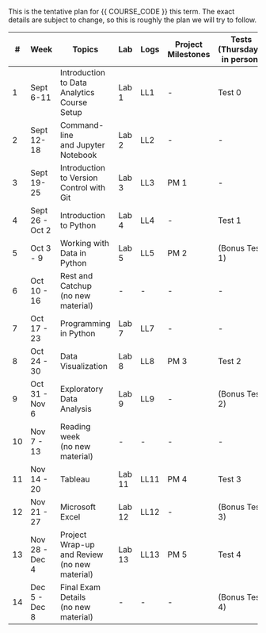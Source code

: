 This is the tentative plan for {{ COURSE_CODE }} this term.
The exact details are subject to change, so this is roughly the plan we will try to follow.

| #  | Week            | Topics                                             | Lab    | Logs | Project Milestones | Tests (Thursdays, in person) | Concepts Tested              |
|----|-----------------|----------------------------------------------------|--------|------|--------------------|----------------------------|------------------------------|
| 1  | Sept 6-11       | Introduction to Data Analytics <br /> Course Setup | Lab 1  | LL1  | -                  | Test 0                     | Course policies              |
| 2  | Sept 12-18      | Command-line <br /> and Jupyter Notebook           | Lab 2  | LL2  | -                  | -                          | -                            |
| 3  | Sept 19-25      | Introduction to Version Control with Git           | Lab 3  | LL3  | PM 1               | -                          | -                            |
| 4  | Sept 26 - Oct 2 | Introduction to Python                             | Lab 4  | LL4  | -                  | Test 1                     | Command Line and Git         |
| 5  | Oct 3 - 9       | Working with Data in Python                        | Lab 5  | LL5  | PM 2               | (Bonus Test 1)             | -                            |
| 6  | Oct 10 - 16     | Rest and Catchup <br />(no new material)           | -      | -    | -                  | -                          | -                            |
| 7  | Oct 17 - 23     | Programming in Python                              | Lab 7  | LL7  | -                  | -                          | -                            |
| 8  | Oct 24 - 30     | Data Visualization                                 | Lab 8  | LL8  | PM 3               | Test 2                     | Python Programming           |
| 9  | Oct 31 - Nov 6  | Exploratory Data Analysis                          | Lab 9  | LL9  | -                  | (Bonus Test 2)             | -                            |
| 10 | Nov 7 - 13      | Reading week <br />(no new material)               | -      | -    | -                  | -                          | -                            |
| 11 | Nov 14 - 20     | Tableau                                            | Lab 11 | LL11 | PM 4               | Test 3                     | Python and Pandas            |
| 12 | Nov 21 - 27     | Microsoft Excel                                    | Lab 12 | LL12 | -                  | (Bonus Test 3)             | -                            |
| 13 | Nov 28 - Dec 4  | Project Wrap-up and Review <br />(no new material) | Lab 13 | LL13 | PM 5               | Test 4                     | Data Visualization and Excel |
| 14 | Dec 5 - Dec 8   | Final Exam Details <br />(no new material)         | -      | -    | -                  | (Bonus Test 4)             | -                            |
